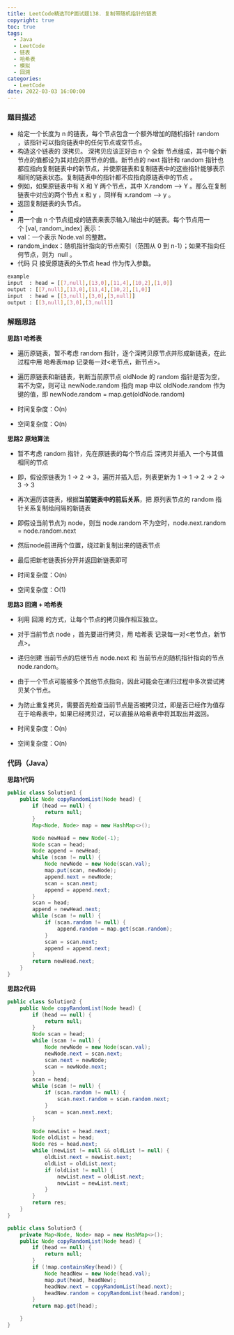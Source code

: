 ```yaml
---
title: LeetCode精选TOP面试题138. 复制带随机指针的链表
copyright: true
toc: true
tags:
  - Java
  - LeetCode
  - 链表
  - 哈希表
  - 模拟
  - 回溯
categories:
  - LeetCode
date: 2022-03-03 16:00:00
---
```



### 题目描述

 * 给定一个长度为 n 的链表，每个节点包含一个额外增加的随机指针 random ，该指针可以指向链表中的任何节点或空节点。
 * 构造这个链表的 深拷贝。 深拷贝应该正好由 n 个 全新 节点组成，其中每个新节点的值都设为其对应的原节点的值。新节点的 next 指针和 random 指针也都应指向复制链表中的新节点，并使原链表和复制链表中的这些指针能够表示相同的链表状态。复制链表中的指针都不应指向原链表中的节点 。
 * 例如，如果原链表中有 X 和 Y 两个节点，其中 X.random --> Y 。那么在复制链表中对应的两个节点 x 和 y ，同样有 x.random --> y 。
 * 返回复制链表的头节点。
 *
 * 用一个由 n 个节点组成的链表来表示输入/输出中的链表。每个节点用一个 [val, random_index] 表示：
 * val：一个表示 Node.val 的整数。
 * random_index：随机指针指向的节点索引（范围从 0 到 n-1）；如果不指向任何节点，则为  null 。
 * 代码 只 接受原链表的头节点 head 作为传入参数。

```bash
example
input  : head = [[7,null],[13,0],[11,4],[10,2],[1,0]]
output : [[7,null],[13,0],[11,4],[10,2],[1,0]]  
input  : head = [[3,null],[3,0],[3,null]]
output : [[3,null],[3,0],[3,null]]
```

<!--more-->

### 解题思路

**思路1 哈希表**

+ 遍历原链表，暂不考虑 random 指针，逐个深拷贝原节点并形成新链表，在此过程中用 哈希表map 记录每一对<老节点，新节点>。
+ 遍历原链表和新链表，判断当前原节点 oldNode 的 random 指针是否为空，若不为空，则可让 newNode.random 指向 map 中以 oldNode.random 作为键的值，即 newNode.random = map.get(oldNode.random)


+ 时间复杂度：O(n)
+ 空间复杂度：O(n)

**思路2 原地算法**

+ 暂不考虑 random 指针，先在原链表的每个节点后 深拷贝并插入 一个与其值相同的节点
+ 即，假设原链表为 1 -> 2 -> 3，遍历并插入后，列表更新为 1 -> 1 -> 2 -> 2 -> 3 -> 3
+ 再次遍历该链表，根据**当前链表中的前后关系**，把 原列表节点的 random 指针关系复制给间隔的新链表
+ 即假设当前节点为 node，则当 node.random 不为空时，node.next.random = node.random.next
+ 然后node前进两个位置，绕过新复制出来的链表节点
+ 最后把新老链表拆分开并返回新链表即可

+ 时间复杂度：O(n)
+ 空间复杂度：O(1)

**思路3 回溯 + 哈希表**

+ 利用 回溯 的方式，让每个节点的拷贝操作相互独立。
+ 对于当前节点 node ，首先要进行拷贝，用 哈希表 记录每一对<老节点，新节点>。
+ 递归创建 当前节点的后继节点 node.next 和 当前节点的随机指针指向的节点 node.random。
+ 由于一个节点可能被多个其他节点指向，因此可能会在递归过程中多次尝试拷贝某个节点。
+ 为防止重复拷贝，需要首先检查当前节点是否被拷贝过，即是否已经作为值存在于哈希表中，如果已经拷贝过，可以直接从哈希表中将其取出并返回。

+ 时间复杂度：O(n)
+ 空间复杂度：O(n)

### 代码（Java）
**思路1代码**
```java
public class Solution1 {
    public Node copyRandomList(Node head) {
        if (head == null) {
            return null;
        }
        Map<Node, Node> map = new HashMap<>();

        Node newHead = new Node(-1);
        Node scan = head;
        Node append = newHead;
        while (scan != null) {
            Node newNode = new Node(scan.val);
            map.put(scan, newNode);
            append.next = newNode;
            scan = scan.next;
            append = append.next;
        }
        scan = head;
        append = newHead.next;
        while (scan != null) {
            if (scan.random != null) {
                append.random = map.get(scan.random);
            }
            scan = scan.next;
            append = append.next;
        }
        return newHead.next;
    }
}
```
**思路2代码**
```java
public class Solution2 {
    public Node copyRandomList(Node head) {
        if (head == null) {
            return null;
        }
        Node scan = head;
        while (scan != null) {
            Node newNode = new Node(scan.val);
            newNode.next = scan.next;
            scan.next = newNode;
            scan = newNode.next;
        }
        scan = head;
        while (scan != null) {
            if (scan.random != null) {
                scan.next.random = scan.random.next;
            }
            scan = scan.next.next;
        }

        Node newList = head.next;
        Node oldList = head;
        Node res = head.next;
        while (newList != null && oldList != null) {
            oldList.next = newList.next;
            oldList = oldList.next;
            if (oldList != null) {
                newList.next = oldList.next;
                newList = newList.next;
            }
        }
        return res;
    }
}
```
```java
public class Solution3 {
    private Map<Node, Node> map = new HashMap<>();
    public Node copyRandomList(Node head) {
        if (head == null) {
            return null;
        }
        if (!map.containsKey(head)) {
            Node headNew = new Node(head.val);
            map.put(head, headNew);
            headNew.next = copyRandomList(head.next);
            headNew.random = copyRandomList(head.random);
        }
        return map.get(head);

    }
}
```